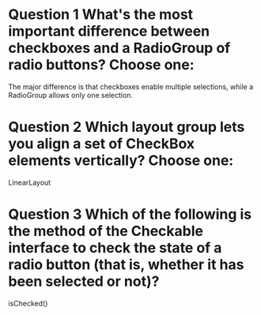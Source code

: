# Question 1 What's the most important difference between checkboxes and a RadioGroup of radio buttons? Choose one:

The major difference is that checkboxes enable multiple selections, while a RadioGroup allows only one selection.

# Question 2 Which layout group lets you align a set of CheckBox elements vertically? Choose one:

LinearLayout

# Question 3 Which of the following is the method of the Checkable interface to check the state of a radio button (that is, whether it has been selected or not)?

isChecked()